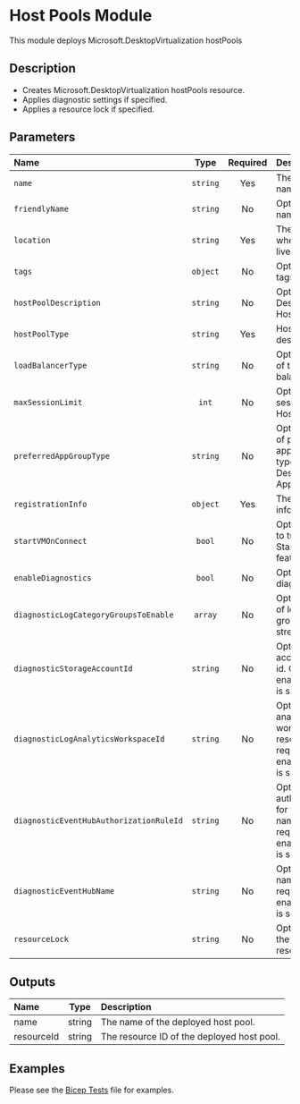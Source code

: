 # Host Pools Module

This module deploys Microsoft.DesktopVirtualization hostPools

## Description

- Creates Microsoft.DesktopVirtualization hostPools resource.
- Applies diagnostic settings if specified.
- Applies a resource lock if specified.

## Parameters

| Name                                    | Type     | Required | Description                                                                                                             |
| :-------------------------------------- | :------: | :------: | :---------------------------------------------------------------------------------------------------------------------- |
| `name`                                  | `string` | Yes      | The resource name.                                                                                                      |
| `friendlyName`                          | `string` | No       | Optional. Friendly name of HostPool.                                                                                    |
| `location`                              | `string` | Yes      | The geo-location where the resource lives.                                                                              |
| `tags`                                  | `object` | No       | Optional. Resource tags.                                                                                                |
| `hostPoolDescription`                   | `string` | No       | Optional. Description for HostPool.                                                                                     |
| `hostPoolType`                          | `string` | Yes      | HostPool type for desktop.                                                                                              |
| `loadBalancerType`                      | `string` | No       | Optional. The type of the load balancer.                                                                                |
| `maxSessionLimit`                       | `int`    | No       | Optional. The max session limit of HostPool.                                                                            |
| `preferredAppGroupType`                 | `string` | No       | Optional. The type of preferred application group type, default to Desktop Application Group.                           |
| `registrationInfo`                      | `object` | Yes      | The registration info of HostPool.                                                                                      |
| `startVMOnConnect`                      | `bool`   | No       | Optional. The flag to turn on/off StartVMOnConnect feature.                                                             |
| `enableDiagnostics`                     | `bool`   | No       | Optional. Enable diagnostic logging.                                                                                    |
| `diagnosticLogCategoryGroupsToEnable`   | `array`  | No       | Optional. The name of log category groups that will be streamed.                                                        |
| `diagnosticStorageAccountId`            | `string` | No       | Optional. Storage account resource id. Only required if enableDiagnostics is set to true.                               |
| `diagnosticLogAnalyticsWorkspaceId`     | `string` | No       | Optional. Log analytics workspace resource id. Only required if enableDiagnostics is set to true.                       |
| `diagnosticEventHubAuthorizationRuleId` | `string` | No       | Optional. Event hub authorization rule for the Event Hubs namespace. Only required if enableDiagnostics is set to true. |
| `diagnosticEventHubName`                | `string` | No       | Optional. Event hub name. Only required if enableDiagnostics is set to true.                                            |
| `resourceLock`                          | `string` | No       | Optional. Specify the type of resource lock.                                                                            |

## Outputs

| Name       | Type   | Description                                |
| :--------- | :----: | :----------------------------------------- |
| name       | string | The name of the deployed host pool.        |
| resourceId | string | The resource ID of the deployed host pool. |

## Examples

Please see the [Bicep Tests](test/main.test.bicep) file for examples.